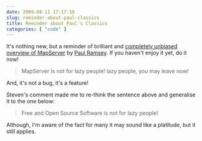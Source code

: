 ```yaml
---
date: 2009-08-11 17:17:10
slug: reminder-about-paul-classics
title: Reminder about Paul's Classics
categories: [ "code" ]
---
```


It's nothing new, but a reminder of brilliant and [completely unbiased overview of MapServer](http://s3.cleverelephant.ca/geoweb-mapserver.pdf) by [Paul Ramsey](http://blog.cleverelephant.ca/). If you haven't enjoy it yet, do it now!





> MapServer is not for lazy people! lazy people, you may leave now!





And, it's not a bug, it's a feature!





Steven's comment made me to re-think the sentence above and generalise it to the one below:





> Free and Open Source Software is not for lazy people!





Although, I'm aware of the fact for many it may sound like a platitude, but it still applies.




